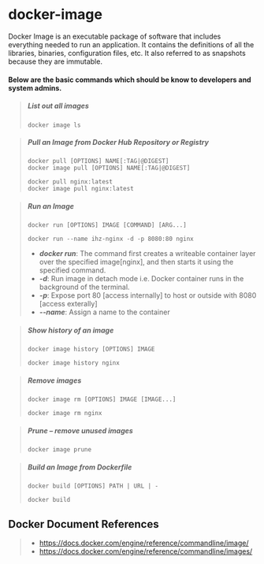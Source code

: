 # docker-image

Docker Image is an executable package of software that includes everything needed to run an application. It contains the definitions of all the libraries, binaries, configuration files, etc. It also referred to as snapshots because they are immutable.

#### Below are the basic commands which should be know to developers and system admins.

> ##### List out all images
>     docker image ls 

> ##### Pull an Image from Docker Hub Repository or Registry
>     docker pull [OPTIONS] NAME[:TAG|@DIGEST]
>     docker image pull [OPTIONS] NAME[:TAG|@DIGEST]
>
>     docker pull nginx:latest
>     docker image pull nginx:latest

> ##### Run an Image
>     docker run [OPTIONS] IMAGE [COMMAND] [ARG...]
>
>     docker run --name ihz-nginx -d -p 8080:80 nginx
>
> - ***docker run***: The command first creates a writeable container layer over the specified image[nginx], and then starts it using the specified command.
> - ***-d***: Run image in detach mode i.e. Docker container runs in the background of the terminal.
> - ***-p***: Expose port 80 [access internally] to host or outside with 8080 [access exterally]
> - ***--name***: Assign a name to the container

> ##### Show history of an image
>     docker image history [OPTIONS] IMAGE
>
>     docker image history nginx

> ##### Remove images
>     docker image rm [OPTIONS] IMAGE [IMAGE...] 
>
>     docker image rm nginx

> ##### Prune – remove unused images
>     docker image prune 

> ##### Build an Image from Dockerfile
>     docker build [OPTIONS] PATH | URL | -
>
>     docker build 

## Docker Document References
> -   <https://docs.docker.com/engine/reference/commandline/image/>
> -   <https://docs.docker.com/engine/reference/commandline/images/>
